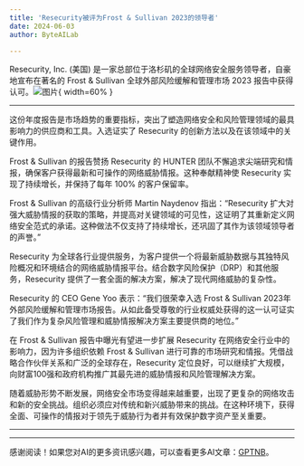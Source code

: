 ```yaml
---
title: 'Resecurity被评为Frost & Sullivan 2023的领导者'
date: 2024-06-03
author: ByteAILab

---
```


Resecurity, Inc. (美国) 是一家总部位于洛杉矶的全球网络安全服务领导者，自豪地宣布在著名的 Frost & Sullivan 全球外部风险缓解和管理市场 2023 报告中获得认可。![图片](https://ai-techpark.com/wp-content/uploads/2024/05/Resecurity-960x540.jpg){ width=60% }

---
这份年度报告是市场趋势的重要指标，突出了塑造网络安全和风险管理领域的最具影响力的供应商和工具。入选证实了 Resecurity 的创新方法以及在该领域中的关键作用。

Frost & Sullivan 的报告赞扬 Resecurity 的 HUNTER 团队不懈追求尖端研究和情报，确保客户获得最新和可操作的网络威胁情报。这种奉献精神使 Resecurity 实现了持续增长，并保持了每年 100% 的客户保留率。

Frost & Sullivan 的高级行业分析师 Martin Naydenov 指出：“Resecurity 扩大对强大威胁情报的获取的策略，并提高对关键领域的可见性，这证明了其重新定义网络安全范式的承诺。这种做法不仅支持了持续增长，还巩固了其作为该领域领导者的声誉。”

Resecurity 为全球各行业提供服务，为客户提供一个将最新威胁数据与其独特风险概况和环境结合的网络威胁情报平台。结合数字风险保护（DRP）和其他服务，Resecurity 提供了一套全面的解决方案，解决了现代网络威胁的复杂性。

Resecurity 的 CEO Gene Yoo 表示：“我们很荣幸入选 Frost & Sullivan 2023年外部风险缓解和管理市场报告。从如此备受尊敬的行业权威处获得的这一认可证实了我们作为复杂风险管理和威胁情报解决方案主要提供商的地位。”

在 Frost & Sullivan 报告中曝光有望进一步扩展 Resecurity 在网络安全行业中的影响力，因为许多组织依赖 Frost & Sullivan 进行可靠的市场研究和情报。凭借战略合作伙伴关系和广泛的全球存在，Resecurity 定位良好，可以继续扩大规模，向财富100强和政府机构推广其最先进的威胁情报和风险管理解决方案。

随着威胁形势不断发展，网络安全市场变得越来越重要，出现了更复杂的网络攻击和新的安全挑战。组织必须应对传统和新兴威胁带来的挑战。在这种环境下，获得全面、可操作的情报对于领先于威胁行为者并有效保护数字资产至关重要。


---
---
感谢阅读！如果您对AI的更多资讯感兴趣，可以查看更多AI文章：[GPTNB](https://gptnb.com)。